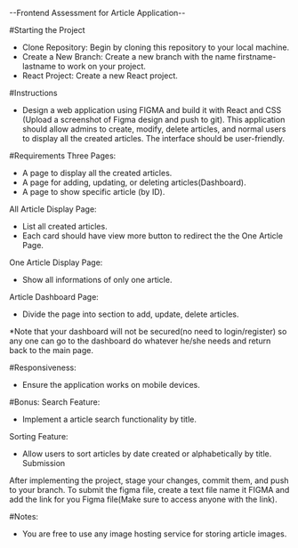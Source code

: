 --Frontend Assessment for Article Application--

#Starting the Project
- Clone Repository: Begin by cloning this repository to your local machine.
- Create a New Branch: Create a new branch with the name firstname-lastname to work on your project.
- React Project: Create a new React project.

#Instructions
- Design a web application using FIGMA and build it with React and CSS (Upload a screenshot of Figma design and push to git). This application should allow admins to create, modify, delete articles, and normal users to display all the created articles. The interface should be user-friendly.

#Requirements
Three Pages:
- A page to display all the created articles.
- A page for adding, updating, or deleting articles(Dashboard).
- A page to show specific article (by ID).

All Article Display Page:
- List all created articles.
- Each card should have view more button to redirect the the One Article Page.

One Article Display Page:
- Show all informations of only one article.

Article Dashboard Page:
- Divide the page into section to add, update, delete articles.

*Note that your dashboard will not be secured(no need to login/register) so any one can go to the dashboard do whatever he/she needs and return back to the main page.

#Responsiveness:
- Ensure the application works on mobile devices.

#Bonus:
Search Feature:
- Implement a article search functionality by title.

Sorting Feature:
- Allow users to sort articles by date created or alphabetically by title.
Submission

After implementing the project, stage your changes, commit them, and push to your branch.
To submit the figma file, create a text file name it FIGMA and add the link for you Figma file(Make sure to access anyone with the link).

#Notes:
- You are free to use any image hosting service for storing article images.

